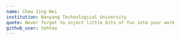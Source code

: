 ```yaml
---
name: Chew Jing Wei
institution: Nanyang Technological University
quote: Never forget to inject little bits of fun into your work
github_user: tehtea
---
```

